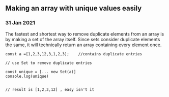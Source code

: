 ## Making an array with unique values easily

### 31 Jan 2021

The fastest and shortest way to remove duplicate elements from an array is by making a set of the array itself. Since sets consider duplicate elements the same, it will technically return an array containing every element once.

```
const a =[1,2,3,12,3,1,2,3];    //contains duplicate entries

// use Set to remove duplicate entries

const unique = [... new Set(a)]
console.log(unique)


// result is [1,2,3,12] , easy isn't it
```
